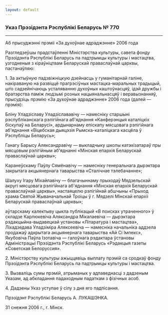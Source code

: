 ```yaml
---
layout: default
---
```


### Указ Прэзідэнта Рэспублікі Беларусь № 770

****

<span class="underline"></span>

Аб прысуджэнні прэміі «За духоўнае адраджэнне» 2006 года

Разгледзеўшы прадстаўленні Міністэрства культуры, савета фонду
Прэзідэнта Рэспублікі Беларусь па падтрымцы культуры і
мастацтва, узгодненыя з кіраўніцтвам Беларускай праваслаўнай
царквы, пастанаўляю:

1\. За актыўную падзвіжніцкую дзейнасць у гуманітарнай галіне,
накіраваную на развіццё прагрэсіўных мастацка-маральных
традыцый, што садзейнічаюць усталяванню духоўных каштоўнасцяў,
ідэй дружбы і братэрства паміж людзьмі розных нацыянальнасцяў і
веравызнанняў, прысудзіць прэмію «За духоўнае адраджэнне» 2006
года (далей — прэмія):

Бліну Уладзіславу Уладзіслававічу — намесніку старшыні рэспубліканскага
рэлігійнага аб'яднання «Канферэнцыя каталіцкіх біскупаў на Беларусі»,
ардынарнаму епіскапу мясцовага рэлігійнага аб'яднання «Віцебская
дыяцэзія Рымска-каталіцкага касцёла ў Рэспубліцы Беларусь»;

Ганагу Барысу Аляксандравічу — выкладчыку школы катэхізатараў пры
мясцовым рэлігійным аб'яднанні «Мінская епархія Беларускай
праваслаўнай царквы»;

Каранеўскаму Паўлу Сямёнавічу — намесніку генеральнага дырэктара
закрытага акцыянернага таварыства «Сталічнае тэлебачанне»;

Шалуху Iгару Міхайлавічу — благачыннаму прыходаў Мядзельскай акругі
мясцовага рэлігійнага аб'яднання «Мінская епархія Беларускай
праваслаўнай царквы», настаяцелю рэлігійнай абшчыны «Прыход храма
Святой Жываначальнай Троіцы ў г. Мядзелі Мінскай епархіі Беларускай
праваслаўнай царквы»;

аўтарскаму калектыву цыкла публікацый «В поисках утраченного» ў складзе
Карлюкевіча Аляксандра Мікалаевіча — дырэктара рэдакцыйна-выдавецкай
установы «Літаратура і мастацтва», Ліхадзедава Уладзіміра Аляксеевіча
— намесніка начальніка аддзела продажаў адкрытага акцыянернага
таварыства «Ай Сі Iмпекс», Якубовіча Паўла Iзотавіча —
галоўнага рэдактара ўстановы Адміністрацыі Прэзідэнта Рэспублікі
Беларусь «Рэдакцыя газеты «Советская Белоруссия».

2\. Міністэрству культуры ажыццявіць выплату прэмій са сродкаў фонду
Прэзідэнта Рэспублікі Беларусь па падтрымцы культуры і мастацтва.

3\. Вызваліць сумы прэмій, атрыманых у адпаведнасці з дадзеным Указам,
ад абкладання падаходным падаткам з фізічных асоб.

4\. Дадзены Указ уступае ў сілу з дня яго падпісання.

Прэзідэнт Рэспублікі Беларусь А. ЛУКАШЭНКА.

31 снежня 2006 г., г. Мінск.
